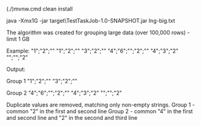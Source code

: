 (./)mvnw.cmd clean install

java -Xmx1G -jar target\TestTaskJob-1.0-SNAPSHOT.jar lng-big.txt

The algorithm was created for grouping large data (over 100,000 rows) - limit 1 GB

Example:
"1";"2";""
"1";"2";""
"3";"2";""
"4";"6";"";"2";""
"4";"3";"2"
"";"";"2"

Output:

Group 1
"1";"2";""
"3";"2";""

Group 2
"4";"6";"";"2";""
"4";"3";"2"
"";"";"2"

Duplicate values are removed, matching only non-empty strings.
Group 1 - common "2" in the first and second line
Group 2 - common "4" in the first and second line and "2" in the second and third line
